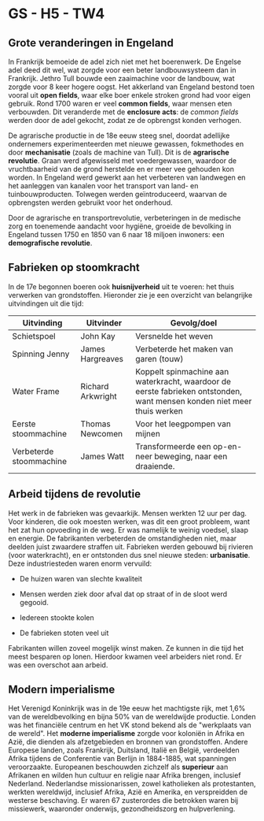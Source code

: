 # GS - H5 - TW4

## Grote veranderingen in Engeland

In Frankrijk bemoeide de adel zich niet met het boerenwerk. De Engelse adel deed dit wel, wat zorgde voor een beter landbouwsysteem dan in Frankrijk. Jethro Tull bouwde een zaaimachine voor de landbouw, wat zorgde voor 8 keer hogere oogst. Het akkerland van Engeland bestond toen vooral uit **open fields**, waar elke boer enkele stroken grond had voor eigen gebruik. Rond 1700 waren er veel **common fields**, waar mensen eten verbouwden. Dit veranderde met de **enclosure acts**: de *common fields* werden door de adel gekocht, zodat ze de opbrengst konden verhogen.

De agrarische productie in de 18e eeuw steeg snel, doordat adellijke ondernemers experimenteerden met nieuwe gewassen, fokmethodes en door **mechanisatie** (zoals de machine van Tull). Dit is de **agrarische revolutie**. Graan werd afgewisseld met voedergewassen, waardoor de vruchtbaarheid van de grond herstelde en er meer vee gehouden kon worden. In Engeland werd gewerkt aan het verbeteren van landwegen en het aanleggen van kanalen voor het transport van land- en tuinbouwproducten. Tolwegen werden geïntroduceerd, waarvan de opbrengsten werden gebruikt voor het onderhoud.

Door de agrarische en transportrevolutie, verbeteringen in de medische zorg en toenemende aandacht voor hygiëne, groeide de bevolking in Engeland tussen 1750 en 1850 van 6 naar 18 miljoen inwoners: een **demografische revolutie**.

## Fabrieken op stoomkracht

In de 17e begonnen boeren ook **huisnijverheid** uit te voeren: het thuis verwerken van grondstoffen. Hieronder zie je een overzicht van belangrijke uitvindingen uit die tijd:

| **Uitvinding** | **Uitvinder** | **Gevolg/doel** |
|----|----|----|
| Schietspoel | John Kay | Versnelde het weven |
| Spinning Jenny | James Hargreaves | Verbeterde het maken van garen (touw) |
| Water Frame | Richard Arkwright | Koppelt spinmachine aan waterkracht, waardoor de eerste fabrieken ontstonden, want mensen konden niet meer thuis werken |
| Eerste stoommachine | Thomas Newcomen | Voor het leegpompen van mijnen |
| Verbeterde stoommachine | James Watt | Transformeerde een op-en-neer beweging, naar een draaiende. |

## Arbeid tijdens de revolutie

Het werk in de fabrieken was gevaarkijk. Mensen werkten 12 uur per dag. Voor kinderen, die ook moesten werken, was dit een groot probleem, want het zat hun opvoeding in de weg. Er was namelijk te weinig voedsel, slaap en energie. De fabrikanten verbeterden de omstandigheden niet, maar deelden juist zwaardere straffen uit. Fabrieken werden gebouwd bij rivieren (voor waterkracht), en er ontstonden dus snel nieuwe steden: **urbanisatie**. Deze industriesteden waren enorm vervuild:

- De huizen waren van slechte kwaliteit

- Mensen werden ziek door afval dat op straat of in de sloot werd gegooid.

- Iedereen stookte kolen

- De fabrieken stoten veel uit

Fabrikanten willen zoveel mogelijk winst maken. Ze kunnen in die tijd het meest besparen op lonen. Hierdoor kwamen veel arbeiders niet rond. Er was een overschot aan arbeid.

## Modern imperialisme

Het Verenigd Koninkrijk was in de 19e eeuw het machtigste rijk, met 1,6% van de wereldbevolking en bijna 50% van de wereldwijde productie. Londen was het financiële centrum en het VK stond bekend als de "werkplaats van de wereld". Het **moderne imperialisme** zorgde voor koloniën in Afrika en Azië, die dienden als afzetgebieden en bronnen van grondstoffen. Andere Europese landen, zoals Frankrijk, Duitsland, Italië en België, verdeelden Afrika tijdens de Conferentie van Berlijn in 1884-1885, wat spanningen veroorzaakte. Europeanen beschouwden zichzelf als **superieur** aan Afrikanen en wilden hun cultuur en religie naar Afrika brengen, inclusief Nederland. Nederlandse missionarissen, zowel katholieken als protestanten, werkten wereldwijd, inclusief Afrika, Azië en Amerika, en verspreidden de westerse beschaving. Er waren 67 zusterordes die betrokken waren bij missiewerk, waaronder onderwijs, gezondheidszorg en hulpverlening.

